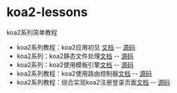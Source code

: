 # koa2-lessons

koa2系列简单教程

- koa2系列教程：koa2应用初见
[文档](https://github.com/xiaqijian/koa2-lessons/blob/master/lesson1/note.md) -- [源码](https://github.com/xiaqijian/koa2-lessons/tree/master/lesson1)
- koa2系列：koa2静态文件处理[文档](https://github.com/xiaqijian/koa2-lessons/blob/master/lesson2/note.md) -- [源码](https://github.com/xiaqijian/koa2-lessons/tree/master/lesson2)
- koa2系列：koa2使用模板引擎[文档](https://github.com/xiaqijian/koa2-lessons/blob/master/lesson3/note.md) -- [源码](https://github.com/xiaqijian/koa2-lessons/tree/master/lesson3)
- koa2系列教程：koa2使用路由控制器[文档](https://github.com/xiaqijian/koa2-lessons/blob/master/lesson4/note.md) -- [源码](https://github.com/xiaqijian/koa2-lessons/tree/master/lesson4)
- koa2系列教程：综合实现koa2注册登录页面[文档](https://github.com/xiaqijian/koa2-lessons/blob/master/lesson5/note.md) -- [源码](https://github.com/xiaqijian/koa2-lessons/tree/master/lesson6)

